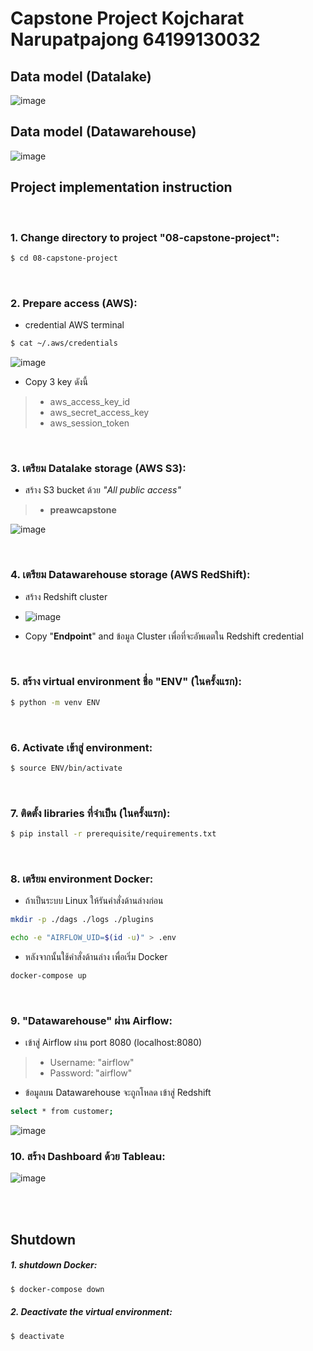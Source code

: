 # Capstone Project Kojcharat Narupatpajong 64199130032

## Data model (Datalake)
![image](https://user-images.githubusercontent.com/111840507/208472009-2328bcae-0a24-4740-82dc-4ccac958f187.png)
<br>

## Data model (Datawarehouse)
![image](https://user-images.githubusercontent.com/111840507/208472125-464ef7e9-ca55-43f3-bcbd-39576ffb3547.png)
<br>

## Project implementation instruction
<br>

### 1. Change directory to project **"08-capstone-project"**:
```sh
$ cd 08-capstone-project
```
<br>

### 2. Prepare access (AWS):
- credential AWS terminal
```sh
$ cat ~/.aws/credentials
```
![image](https://user-images.githubusercontent.com/111840507/208474090-342073eb-acc9-4bd9-857f-fc29ebe2205f.png)

- Copy 3 key ดังนี้ <br>

> - aws_access_key_id
> - aws_secret_access_key
> - aws_session_token

<br>

### 3. เตรียม Datalake storage (AWS S3):
- สร้าง S3 bucket ด้วย *"All public access"*
> - **preawcapstone**

![image](https://user-images.githubusercontent.com/111840507/208476326-dc5bb3ae-ef89-430c-adff-b03e2c417aa8.png)

<br>

### 4. เตรียม Datawarehouse storage (AWS RedShift):
- สร้าง Redshift cluster 

- ![image](https://user-images.githubusercontent.com/111840507/208477331-5aefa8a4-65f2-455d-8e81-bc7ebe733c3e.png)

- Copy "**Endpoint**" and ข้อมูล Cluster  เพื่อที่จะอัพเดตใน Redshift credential



<br>

### 5. สร้าง virtual environment ชื่อ **"ENV"** (ในครั้งแรก):
```sh
$ python -m venv ENV
```
<br>

### 6. Activate เข้าสู่ environment:
```sh
$ source ENV/bin/activate
```
<br>

### 7. ติดตั้ง libraries ที่จำเป็น (ในครั้งแรก):
```sh
$ pip install -r prerequisite/requirements.txt
```
<br>

### 8. เตรียม environment Docker:
- ถ้าเป็นระบบ Linux  ให้รันคำสั่งด้านล่างก่อน 

```sh
mkdir -p ./dags ./logs ./plugins
```
```sh
echo -e "AIRFLOW_UID=$(id -u)" > .env
```

- หลังจากนั้นใช้คำสั่งด้านล่าง เพื่อเริ่ม  Docker

```sh
docker-compose up
```
<br>

### 9. **"Datawarehouse"** ผ่าน Airflow:
- เข้าสู่ Airflow ผ่าน port 8080 (localhost:8080) 
> - Username: "airflow"<br>
> - Password: "airflow"<br>

- ข้อมูลบน Datawarehouse จะถูกโหลด เข้าสู่  Redshift 
```sh
select * from customer;
```
![image](https://user-images.githubusercontent.com/111840507/208483226-fb4dbcd0-e6de-4f5d-a10c-00e3376fb7e3.png)
<br>

### 10. สร้าง Dashboard ด้วย Tableau:

![image](https://user-images.githubusercontent.com/111840507/208483805-2bf94c71-d30b-4197-8387-5989a5ffe041.png)

<br>

<br>

## Shutdown 
##### 1. shutdown Docker:
```sh
$ docker-compose down
```

##### 2. Deactivate the virtual environment:
```sh
$ deactivate
```
